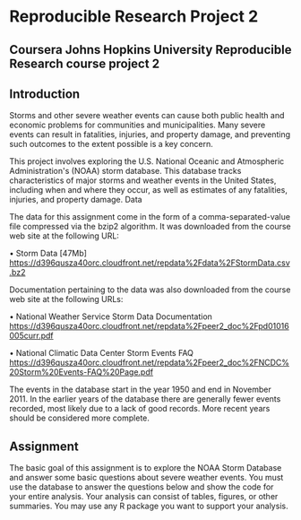 # Reproducible Research Project 2

## Coursera Johns Hopkins University Reproducible Research course project 2

## Introduction

Storms and other severe weather events can cause both public health and economic problems for communities and municipalities. Many severe events can result in fatalities, injuries, and property damage, and preventing such outcomes to the extent possible is a key concern.

This project involves exploring the U.S. National Oceanic and Atmospheric Administration's (NOAA) storm database. This database tracks characteristics of major storms and weather events in the United States, including when and where they occur, as well as estimates of any fatalities, injuries, and property damage.
Data

The data for this assignment come in the form of a comma-separated-value file compressed via the bzip2 algorithm. It was downloaded from the course web site at the following URL:  

•	Storm Data [47Mb]  
    https://d396qusza40orc.cloudfront.net/repdata%2Fdata%2FStormData.csv.bz2

Documentation pertaining to the data was also downloaded from the course web site at the following URLs: 

•	National Weather Service Storm Data Documentation 
    https://d396qusza40orc.cloudfront.net/repdata%2Fpeer2_doc%2Fpd01016005curr.pdf

•	National Climatic Data Center Storm Events FAQ
    https://d396qusza40orc.cloudfront.net/repdata%2Fpeer2_doc%2FNCDC%20Storm%20Events-FAQ%20Page.pdf

The events in the database start in the year 1950 and end in November 2011. In the earlier years of the database there are generally fewer events recorded, most likely due to a lack of good records. More recent years should be considered more complete.

## Assignment

The basic goal of this assignment is to explore the NOAA Storm Database and answer some basic questions about severe weather events. You must use the database to answer the questions below and show the code for your entire analysis. Your analysis can consist of tables, figures, or other summaries. You may use any R package you want to support your analysis.
